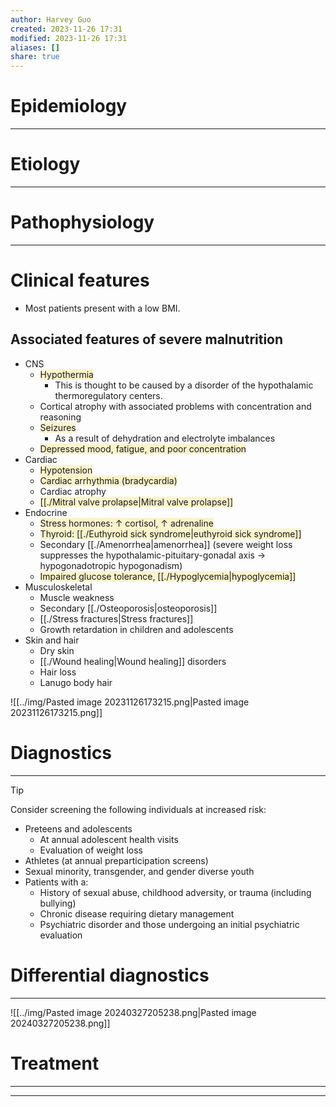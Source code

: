 ```yaml
---
author: Harvey Guo
created: 2023-11-26 17:31
modified: 2023-11-26 17:31
aliases: []
share: true
---
```

# Epidemiology


---
# Etiology


---
# Pathophysiology


---
# Clinical features
- Most patients present with a low BMI.
## Associated features of severe malnutrition
- CNS	
	- <span style="background:rgba(240, 200, 0, 0.2)">Hypothermia</span>
		- This is thought to be caused by a disorder of the hypothalamic thermoregulatory centers.
	- Cortical atrophy with associated problems with concentration and reasoning
	- <span style="background:rgba(240, 200, 0, 0.2)">Seizures </span>
		- As a result of dehydration and electrolyte imbalances
	- <span style="background:rgba(240, 200, 0, 0.2)">Depressed mood, fatigue, and poor concentration</span>
- Cardiac	
	- <span style="background:rgba(240, 200, 0, 0.2)">Hypotension</span>
	- <span style="background:rgba(240, 200, 0, 0.2)">Cardiac arrhythmia (bradycardia)</span>
	- Cardiac atrophy
	- <span style="background:rgba(240, 200, 0, 0.2)">[[./Mitral valve prolapse|Mitral valve prolapse]]</span>
- Endocrine	
	- <span style="background:rgba(240, 200, 0, 0.2)">Stress hormones: ↑ cortisol, ↑ adrenaline</span>
	- <span style="background:rgba(240, 200, 0, 0.2)">Thyroid: [[./Euthyroid sick syndrome|euthyroid sick syndrome]]</span>
	- Secondary [[./Amenorrhea|amenorrhea]] (severe weight loss suppresses the hypothalamic-pituitary-gonadal axis → hypogonadotropic hypogonadism)
	- <span style="background:rgba(240, 200, 0, 0.2)">Impaired glucose tolerance, [[./Hypoglycemia|hypoglycemia]]</span>
- Musculoskeletal	
	- Muscle weakness
	- Secondary [[./Osteoporosis|osteoporosis]]
	- [[./Stress fractures|Stress fractures]]
	- Growth retardation in children and adolescents
- Skin and hair	
	- Dry skin
	- [[./Wound healing|Wound healing]] disorders
	- Hair loss
	- Lanugo body hair

![[../img/Pasted image 20231126173215.png|Pasted image 20231126173215.png]]
# Diagnostics
---
>[!tip] 
>Consider screening the following individuals at increased risk:
>- Preteens and adolescents
>	- At annual adolescent health visits 
>	- Evaluation of weight loss
>- Athletes (at annual preparticipation screens)
>- Sexual minority, transgender, and gender diverse youth
>- Patients with a:
>	- History of sexual abuse, childhood adversity, or trauma (including bullying)
>	- Chronic disease requiring dietary management 
>	- Psychiatric disorder and those undergoing an initial psychiatric evaluation

# Differential diagnostics
---
![[../img/Pasted image 20240327205238.png|Pasted image 20240327205238.png]]
# Treatment
---


---
